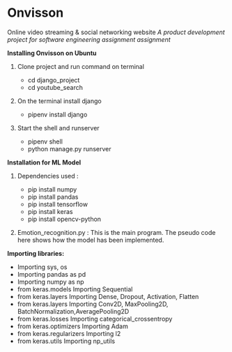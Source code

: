 # Onvisson
Online video streaming &amp; social networking website
*A product development project for software engineering assignment assignment*


**Installing Onvisson on Ubuntu**

1. Clone project and run command on terminal
   - cd django_project
   - cd youtube_search
   
2. On the terminal install django
   - pipenv install django

3. Start the shell and runserver
   - pipenv shell
   - python manage.py runserver


**Installation for ML Model**

1. Dependencies used :
   - pip install numpy
   - pip install pandas
   - pip install tensorflow
   - pip install keras
   - pip install opencv-python

2. Emotion_recognition.py : This is the main program. The pseudo code here shows how the model has been implemented.

  **Importing libraries:** 

   - Importing sys, os
   - Importing pandas as pd
   - Importing numpy as np
   - from keras.models Importing Sequential
   - from keras.layers Importing Dense, Dropout, Activation, Flatten
   - from keras.layers Importing Conv2D, MaxPooling2D, BatchNormalization,AveragePooling2D
   - from keras.losses Importing categorical_crossentropy
   - from keras.optimizers Importing Adam
   - from keras.regularizers Importing l2
   - from keras.utils Importing np_utils
